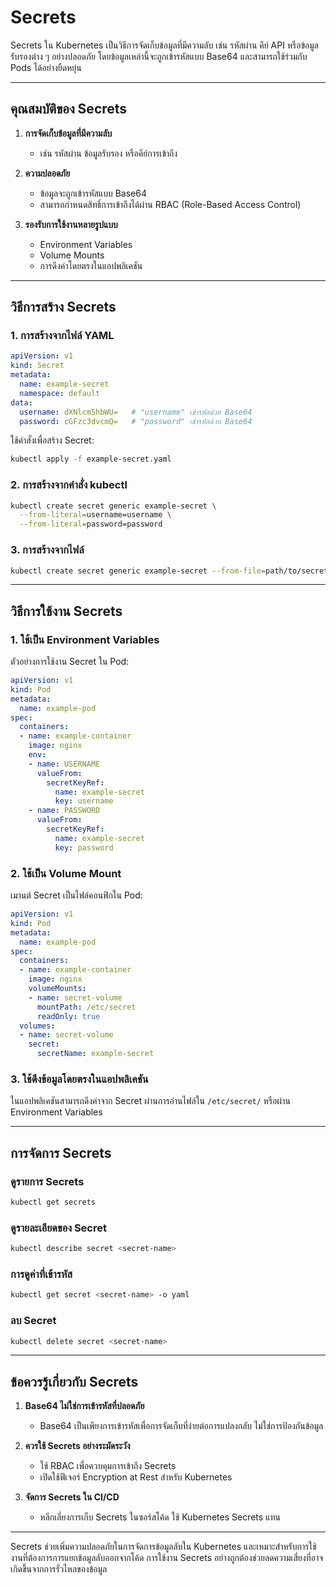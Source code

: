 # Secrets

Secrets ใน Kubernetes เป็นวิธีการจัดเก็บข้อมูลที่มีความลับ เช่น รหัสผ่าน คีย์ API หรือข้อมูลรับรองต่าง ๆ อย่างปลอดภัย โดยข้อมูลเหล่านี้จะถูกเข้ารหัสแบบ Base64 และสามารถใช้ร่วมกับ Pods ได้อย่างยืดหยุ่น

---

## คุณสมบัติของ Secrets

1. **การจัดเก็บข้อมูลที่มีความลับ**
   - เช่น รหัสผ่าน ข้อมูลรับรอง หรือคีย์การเข้าถึง

2. **ความปลอดภัย**
   - ข้อมูลจะถูกเข้ารหัสแบบ Base64
   - สามารถกำหนดสิทธิ์การเข้าถึงได้ผ่าน RBAC (Role-Based Access Control)

3. **รองรับการใช้งานหลายรูปแบบ**
   - Environment Variables
   - Volume Mounts
   - การดึงค่าโดยตรงในแอปพลิเคชัน

---

## วิธีการสร้าง Secrets

### 1. การสร้างจากไฟล์ YAML

```yaml
apiVersion: v1
kind: Secret
metadata:
  name: example-secret
  namespace: default
data:
  username: dXNlcm5hbWU=   # "username" เข้ารหัสด้วย Base64
  password: cGFzc3dvcmQ=   # "password" เข้ารหัสด้วย Base64
```

ใช้คำสั่งเพื่อสร้าง Secret:
```bash
kubectl apply -f example-secret.yaml
```

### 2. การสร้างจากคำสั่ง kubectl

```bash
kubectl create secret generic example-secret \
  --from-literal=username=username \
  --from-literal=password=password
```

### 3. การสร้างจากไฟล์

```bash
kubectl create secret generic example-secret --from-file=path/to/secret-file
```

---

## วิธีการใช้งาน Secrets

### 1. ใช้เป็น Environment Variables

ตัวอย่างการใช้งาน Secret ใน Pod:

```yaml
apiVersion: v1
kind: Pod
metadata:
  name: example-pod
spec:
  containers:
  - name: example-container
    image: nginx
    env:
    - name: USERNAME
      valueFrom:
        secretKeyRef:
          name: example-secret
          key: username
    - name: PASSWORD
      valueFrom:
        secretKeyRef:
          name: example-secret
          key: password
```

### 2. ใช้เป็น Volume Mount

เมานต์ Secret เป็นไฟล์คอนฟิกใน Pod:

```yaml
apiVersion: v1
kind: Pod
metadata:
  name: example-pod
spec:
  containers:
  - name: example-container
    image: nginx
    volumeMounts:
    - name: secret-volume
      mountPath: /etc/secret
      readOnly: true
  volumes:
  - name: secret-volume
    secret:
      secretName: example-secret
```

### 3. ใช้ดึงข้อมูลโดยตรงในแอปพลิเคชัน

ในแอปพลิเคชันสามารถดึงค่าจาก Secret ผ่านการอ่านไฟล์ใน `/etc/secret/` หรือผ่าน Environment Variables

---

## การจัดการ Secrets

### ดูรายการ Secrets

```bash
kubectl get secrets
```

### ดูรายละเอียดของ Secret

```bash
kubectl describe secret <secret-name>
```

### การดูค่าที่เข้ารหัส

```bash
kubectl get secret <secret-name> -o yaml
```

### ลบ Secret

```bash
kubectl delete secret <secret-name>
```

---

## ข้อควรรู้เกี่ยวกับ Secrets

1. **Base64 ไม่ใช่การเข้ารหัสที่ปลอดภัย**
   - Base64 เป็นเพียงการเข้ารหัสเพื่อการจัดเก็บที่ง่ายต่อการแปลงกลับ ไม่ใช่การป้องกันข้อมูล

2. **ควรใช้ Secrets อย่างระมัดระวัง**
   - ใช้ RBAC เพื่อควบคุมการเข้าถึง Secrets
   - เปิดใช้ฟีเจอร์ Encryption at Rest สำหรับ Kubernetes

3. **จัดการ Secrets ใน CI/CD**
   - หลีกเลี่ยงการเก็บ Secrets ในซอร์สโค้ด ใช้ Kubernetes Secrets แทน

---

Secrets ช่วยเพิ่มความปลอดภัยในการจัดการข้อมูลลับใน Kubernetes และเหมาะสำหรับการใช้งานที่ต้องการการแยกข้อมูลลับออกจากโค้ด การใช้งาน Secrets อย่างถูกต้องช่วยลดความเสี่ยงที่อาจเกิดขึ้นจากการรั่วไหลของข้อมูล
